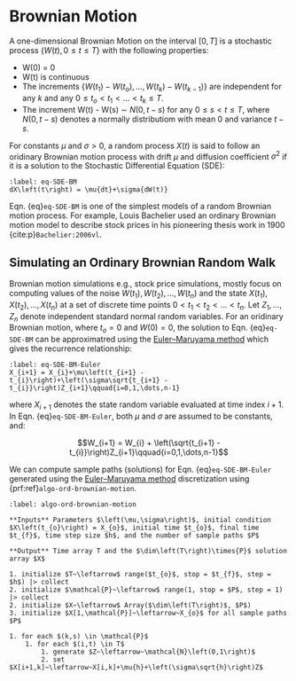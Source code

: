 # Brownian Motion
A one-dimensional Brownian Motion on the interval $\left[0,T\right]$ is a stochastic process $\left\{W\left(t\right), 0\leq{t}\leq{T}\right\}$ with the following properties:
* W$\left(0\right)$ = $0$
* W(t) is continuous
* The increments $\left\{W(t_{1}) - W(t_{o}),\dots, W(t_{k}) - W(t_{k-1})\right\}$ are independent for any $k$ and any $0\leq{t_{o}}< t_{1} < \dots < t_{k} \leq{T}$.
* The increment W(t) - W(s) $\sim~N\left(0,t-s\right)$ for any $0\leq{s}< t \leq{T}$, where $N\left(0,t-s\right)$ denotes a normally distributiom with mean $0$ and variance $t - s$.

For constants $\mu$ and $\sigma>0$, a random process $X(t)$ is said to follow an oridinary Brownian motion process with drift $\mu$ and diffusion coefficient $\sigma^{2}$ if it is a solution to the Stochastic Differential Equation (SDE):

```{math}
:label: eq-SDE-BM
dX\left(t\right) = \mu{dt}+\sigma{dW(t)}
```

Eqn. {eq}`eq-SDE-BM` is one of the simplest models of a random Brownian motion process. For example, Louis Bachelier used an ordinary Brownian motion model to describe stock prices in his pioneering thesis work in 1900
{cite:p}`Bachelier:2006vl`. 

## Simulating an Ordinary Brownian Random Walk
Brownian motion simulations e.g., stock price simulations, mostly focus on computing values of the noise $W(t_{1}),W(t_{2}),\dots,W(t_{n})$ and
the state $X(t_{1}), X(t_{2}), \dots, X(t_{n})$ at a set of discrete time points $0 < t_{1} < t_{2} < \dots < 
t_{n}$. Let $Z_{1},\dots,Z_{n}$ denote independent standard normal random variables. For an oridinary Brownian motion, where $t_{o} = 0$ and $W(0) = 0$, the solution to Eqn. {eq}`eq-SDE-BM` can be approximatred using the 
[Euler–Maruyama method](https://en.wikipedia.org/wiki/Euler–Maruyama_method) which gives the recurrence relationship:


```{math}
:label: eq-SDE-BM-Euler
X_{i+1} = X_{i}+\mu\left(t_{i+1} - t_{i}\right)+\left(\sigma\sqrt{t_{i+1} - t_{i}}\right)Z_{i+1}\qquad{i=0,1,\dots,n-1}
```

where $X_{i+1}$ denotes the state random variable evaluated at time index $i+1$. In Eqn. {eq}`eq-SDE-BM-Euler`, both $\mu$ and $\sigma$ are assumed to be constants, and:

$$W_{i+1} = W_{i} + \left(\sqrt{t_{i+1} - t_{i}}\right)Z_{i+1}\qquad{i=0,1,\dots,n-1}$$

We can compute sample paths (solutions) for Eqn. {eq}`eq-SDE-BM-Euler` generated using the [Euler–Maruyama method](https://en.wikipedia.org/wiki/Euler–Maruyama_method) discretization using {prf:ref}`algo-ord-brownian-motion`.

```{prf:algorithm} Ordinary Brownian Motion
:label: algo-ord-brownian-motion

**Inputs** Parameters $\left(\mu,\sigma\right)$, initial condition $X\left(t_{o}\right) = X_{o}$, initial time $t_{o}$, final time $t_{f}$, time step size $h$, and the number of sample paths $P$ 

**Output** Time array T and the $\dim\left(T\right)\times{P}$ solution array $X$

1. initialize $T~\leftarrow$ range($t_{o}$, stop = $t_{f}$, step = $h$) |> collect
2. initialize $\mathcal{P}~\leftarrow$ range(1, stop = $P$, step = 1) |> collect
2. initialize $X~\leftarrow$ Array($\dim\left(T\right)$, $P$)
3. initialize $X[1,\mathcal{P}]~\leftarrow~X_{o}$ for all sample paths $P$

1. for each $(k,s) \in \mathcal{P}$
    1. for each $(i,t) \in T$
        1. generate $Z~\leftarrow~\mathcal{N}\left(0,1\right)$
        2. set $X[i+1,k]~\leftarrow~X[i,k]+\mu{h}+\left(\sigma\sqrt{h}\right)Z$
```



